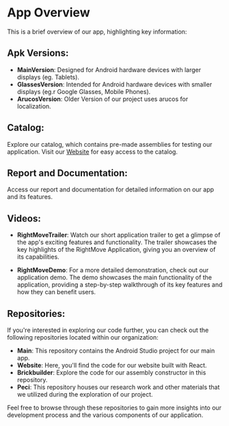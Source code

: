 # App Overview

This is a brief overview of our app, highlighting key information:

## Apk Versions:

-   **MainVersion**: Designed for Android hardware devices with larger displays (eg. Tablets).
-   **GlassesVersion**: Intended for Android hardware devices with smaller displays (eg.r Google Glasses, Mobile Phones).
-   **ArucosVersion**: Older Version of our project uses arucos for localization.

## Catalog:

Explore our catalog, which contains pre-made assemblies for testing our application. Visit our [Website](https://peci-right-move.github.io/WebSite/) for easy access to the catalog.

## Report and Documentation:

Access our report and documentation for detailed information on our app and its features.

## Videos:

-   **RightMoveTrailer**: Watch our short application trailer to get a glimpse of the app's exciting features and functionality. The trailer showcases the key highlights of the RightMove Application, giving you an overview of its capabilities.

-   **RightMoveDemo**: For a more detailed demonstration, check out our application demo. The demo showcases the main functionality of the application, providing a step-by-step walkthrough of its key features and how they can benefit users.

## Repositories:

If you're interested in exploring our code further, you can check out the following repositories located within our organization:

-   **Main**: This repository contains the Android Studio project for our main app.
-   **Website**: Here, you'll find the code for our website built with React.
-   **Brickbuilder**: Explore the code for our assembly constructor in this repository.
-   **Peci**: This repository houses our research work and other materials that we utilized during the exploration of our project.

Feel free to browse through these repositories to gain more insights into our development process and the various components of our application.
